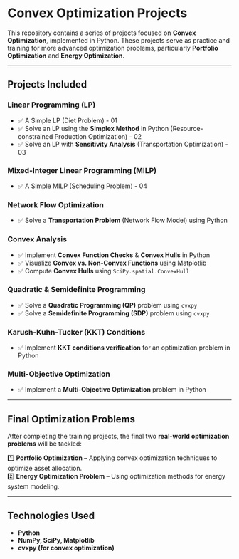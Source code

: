 
# Convex Optimization Projects  

This repository contains a series of projects focused on **Convex Optimization**, implemented in Python. These projects serve as practice and training for more advanced optimization problems, particularly **Portfolio Optimization** and **Energy Optimization**.  

---

## Projects Included  

### **Linear Programming (LP)**
- ✅ A Simple LP (Diet Problem) - 01  
- ✅ Solve an LP using the **Simplex Method** in Python (Resource-constrained Production Optimization) - 02 
- ✅ Solve an LP with **Sensitivity Analysis** (Transportation Optimization) - 03

### **Mixed-Integer Linear Programming (MILP)**
- ✅ A Simple MILP (Scheduling Problem) - 04  

### **Network Flow Optimization**  
- ✅ Solve a **Transportation Problem** (Network Flow Model) using Python  

### **Convex Analysis**  
- ✅ Implement **Convex Function Checks** & **Convex Hulls** in Python  
- ✅ Visualize **Convex vs. Non-Convex Functions** using Matplotlib  
- ✅ Compute **Convex Hulls** using `SciPy.spatial.ConvexHull`  

### **Quadratic & Semidefinite Programming**  
- ✅ Solve a **Quadratic Programming (QP)** problem using `cvxpy`  
- ✅ Solve a **Semidefinite Programming (SDP)** problem using `cvxpy`  

### **Karush-Kuhn-Tucker (KKT) Conditions**  
- ✅ Implement **KKT conditions verification** for an optimization problem in Python  

### **Multi-Objective Optimization**  
- ✅ Implement a **Multi-Objective Optimization** problem in Python  

---

## Final Optimization Problems  
After completing the training projects, the final two **real-world optimization problems** will be tackled:  

1️⃣ **Portfolio Optimization** – Applying convex optimization techniques to optimize asset allocation.  
2️⃣ **Energy Optimization Problem** – Using optimization methods for energy system modeling.  

---

## Technologies Used  
- **Python**  
- **NumPy, SciPy, Matplotlib**  
- **cvxpy (for convex optimization)**  
